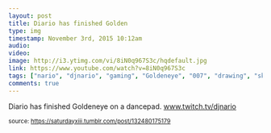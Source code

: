 ```yaml
---
layout: post
title: Diario has finished Golden
type: img
timestamp: November 3rd, 2015 10:12am
audio: 
video: 
image: http://i3.ytimg.com/vi/8iN0q967S3c/hqdefault.jpg
link: https://www.youtube.com/watch?v=8iN0q967S3c
tags: ["nario", "djnario", "gaming", "Goldeneye", "007", "drawing", "sketch", "art"]
comments: true
---
```

    
Diario has finished Goldeneye on a dancepad.  <a href="http://www.twitch.tv/djnario" target="_blank">www.twitch.tv/djnario</a> 
 
  
<small>source: https://saturdayxiii.tumblr.com/post/132480175179</small>
